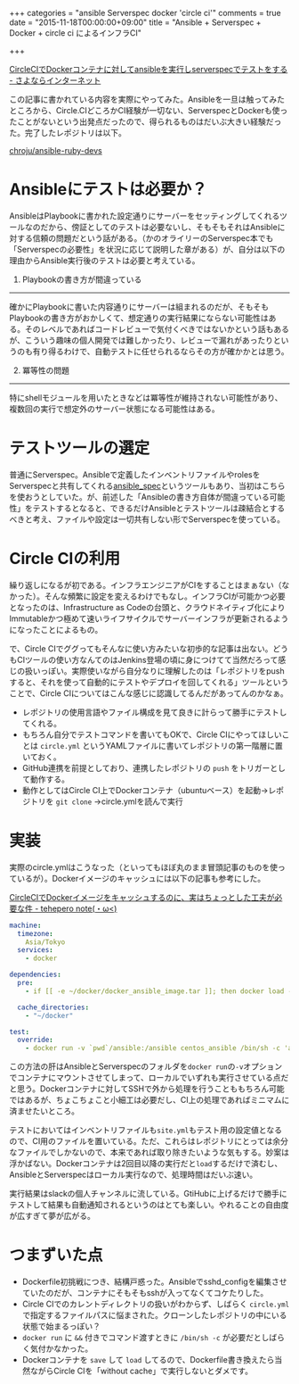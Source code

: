 +++
categories = "ansible Serverspec docker 'circle ci'"
comments = true
date = "2015-11-18T00:00:00+09:00"
title = "Ansible + Serverspec + Docker + circle ci によるインフラCI"

+++

[CircleCIでDockerコンテナに対してansibleを実行しserverspecでテストをする - さよならインターネット](http://blog.kenjiskywalker.org/blog/2014/11/13/circleci-docker-ansible-serverspec/)

この記事に書かれている内容を実際にやってみた。Ansibleを一旦は触ってみたところから、Circle.CIどころかCI経験が一切ない、ServerspecとDockerも使ったことがないという出発点だったので、得られるものはだいぶ大きい経験だった。完了したレポジトリは以下。

[chroju/ansible-ruby-devs](https://github.com/chroju/ansible-ruby-devs)


Ansibleにテストは必要か？
====================
AnsibleはPlaybookに書かれた設定通りにサーバーをセッティングしてくれるツールなのだから、傍証としてのテストは必要ないし、そもそもそれはAnsibleに対する信頼の問題だという話がある。（かのオライリーのServerspec本でも「Serverspecの必要性」を状況に応じて説明した章がある）が、自分は以下の理由からAnsible実行後のテストは必要と考えている。

1. Playbookの書き方が間違っている
----------
確かにPlaybookに書いた内容通りにサーバーは組まれるのだが、そもそもPlaybookの書き方がおかしくて、想定通りの実行結果にならない可能性はある。そのレベルであればコードレビューで気付くべきではないかという話もあるが、こういう趣味の個人開発では難しかったり、レビューで漏れがあったりというのも有り得るわけで、自動テストに任せられるならその方が確かかとは思う。

2. 冪等性の問題
----------
特にshellモジュールを用いたときなどは冪等性が維持されない可能性があり、複数回の実行で想定外のサーバー状態になる可能性はある。


テストツールの選定
====================
普通にServerspec。Ansibleで定義したインベントリファイルやrolesをServerspecと共有してくれる[ansible_spec](http://qiita.com/volanja/items/5e97432d6b231dbb31c1)というツールもあり、当初はこちらを使おうとしていた。が、前述した「Ansibleの書き方自体が間違っている可能性」をテストするとなると、できるだけAnsibleとテストツールは疎結合とするべきと考え、ファイルや設定は一切共有しない形でServerspecを使っている。


Circle CIの利用
====================
繰り返しになるが初である。インフラエンジニアがCIをすることはまぁない（なかった）。そんな頻繁に設定を変えるわけでもなし。インフラCIが可能かつ必要となったのは、Infrastructure as Codeの台頭と、クラウドネイティブ化によりImmutableかつ極めて速いライフサイクルでサーバーインフラが更新されるようになったことによるもの。

で、Circle CIでググってもそんなに使い方みたいな初歩的な記事は出ない。どうもCIツールの使い方なんてのはJenkins登場の頃に身につけてて当然だろって感じの扱いっぽい。実際使いながら自分なりに理解したのは「レポジトリをpushすると、それを使って自動的にテストやデプロイを回してくれる」ツールということで、Circle CIについてはこんな感じに認識してるんだがあってんのかなぁ。

* レポジトリの使用言語やファイル構成を見て良きに計らって勝手にテストしてくれる。
* もちろん自分でテストコマンドを書いてもOKで、Circle CIにやってほしいことは `circle.yml` というYAMLファイルに書いてレポジトリの第一階層に置いておく。
* GitHub連携を前提としており、連携したレポジトリの `push` をトリガーとして動作する。
* 動作としてはCircle CI上でDockerコンテナ（ubuntuベース）を起動→レポジトリを `git clone` →circle.ymlを読んで実行


実装
====================
実際のcircle.ymlはこうなった（といってもほぼ丸のまま冒頭記事のものを使っているが）。Dockerイメージのキャッシュには以下の記事も参考にした。

[CircleCIでDockerイメージをキャッシュするのに、実はちょっとした工夫が必要な件 - tehepero note(・ω<)](http://stormcat.hatenablog.com/entry/2015/02/04/004227)


```yaml
machine:
  timezone:
    Asia/Tokyo
  services:
    - docker

dependencies:
  pre:
    - if [[ -e ~/docker/docker_ansible_image.tar ]]; then docker load --input ~/docker/docker_ansible_image.tar ; else docker build -t centos_ansible ~/ansible-ruby-devs/ ; mkdir -p ~/docker ; docker save -o ~/docker/docker_ansible_image.tar centos_ansible ; fi

  cache_directories:
    - "~/docker"

test:
  override:
    - docker run -v `pwd`/ansible:/ansible centos_ansible /bin/sh -c 'ansible-playbook /ansible/ci_site.yml -i /ansible/ci_hosts -c local && cd /ansible/spec && /home/develop/.rbenv/bin/rbenv exec bundle install && /home/develop/.rbenv/bin/rbenv exec bundle exec rake spec'
```

この方法の肝はAnsibleとServerspecのフォルダを`docker run`の`-v`オプションでコンテナにマウントさせてしまって、ローカルでいずれも実行させている点だと思う。Dockerコンテナに対してSSHで外から処理を行うことももちろん可能ではあるが、ちょこちょこと小細工は必要だし、CI上の処理であればミニマムに済ませたいところ。

テストにおいてはインベントリファイルも`site.yml`もテスト用の設定値となるので、CI用のファイルを置いている。ただ、これらはレポジトリにとっては余分なファイルでしかないので、本来であれば取り除きたいような気もする。妙案は浮かばない。Dockerコンテナは2回目以降の実行だと`load`するだけで済むし、AnsibleとServerspecはローカル実行なので、処理時間はだいぶ速い。

実行結果はslackの個人チャンネルに流している。GtiHubに上げるだけで勝手にテストして結果も自動通知されるというのはとても楽しい。やれることの自由度が広すぎて夢が広がる。


つまずいた点
====================
* Dockerfile初挑戦につき、結構戸惑った。Ansibleでsshd_configを編集させていたのだが、コンテナにそもそもsshが入ってなくてコケたりした。
* Circle CIでのカレントディレクトリの扱いがわからず、しばらく `circle.yml` で指定するファイルパスに悩まされた。クローンしたレポジトリの中にいる状態で始まるっぽい？
* `docker run` に `&&` 付きでコマンド渡すときに `/bin/sh -c` が必要だとしばらく気付かなかった。
* Dockerコンテナを `save` して `load` してるので、Dockerfile書き換えたら当然ながらCircle CIを「without cache」で実行しないとダメです。
